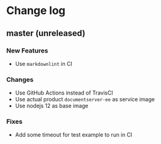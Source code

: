 # Change log

## master (unreleased)

### New Features

* Use `markdownlint` in CI

### Changes

* Use GitHub Actions instead of TravisCI
* Use actual product `documentserver-ee` as service image
* Use nodejs 12 as base image

### Fixes

* Add some timeout for test example to run in CI
